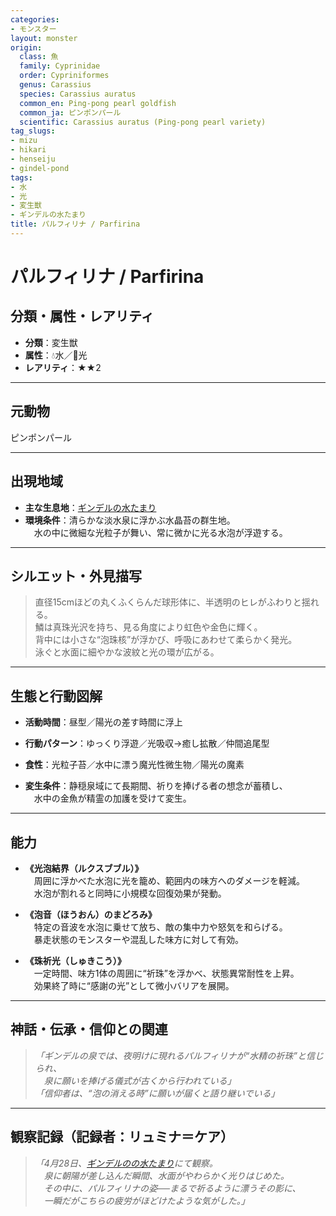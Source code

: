 ```yaml
---
categories:
- モンスター
layout: monster
origin:
  class: 魚
  family: Cyprinidae
  order: Cypriniformes
  genus: Carassius
  species: Carassius auratus
  common_en: Ping-pong pearl goldfish
  common_ja: ピンポンパール
  scientific: Carassius auratus (Ping-pong pearl variety)
tag_slugs:
- mizu
- hikari
- henseiju
- gindel-pond
tags:
- 水
- 光
- 変生獣
- ギンデルの水たまり
title: パルフィリナ / Parfirina
---
```


# パルフィリナ / Parfirina

## 分類・属性・レアリティ

* **分類**：変生獣  
* **属性**：💧水／🌟光  
* **レアリティ**：★★2

---

## 元動物
ピンポンパール

---

## 出現地域

* **主な生息地**：[ギンデルの水たまり](../place/gindel_pond.md)  
* **環境条件**：清らかな淡水泉に浮かぶ水晶苔の群生地。  
　水の中に微細な光粒子が舞い、常に微かに光る水泡が浮遊する。

---

## シルエット・外見描写

> 直径15cmほどの丸くふくらんだ球形体に、半透明のヒレがふわりと揺れる。  
> 鱗は真珠光沢を持ち、見る角度により虹色や金色に輝く。  
> 背中には小さな“泡珠核”が浮かび、呼吸にあわせて柔らかく発光。  
> 泳ぐと水面に細やかな波紋と光の環が広がる。

---

## 生態と行動図解

* **活動時間**：昼型／陽光の差す時間に浮上  
* **行動パターン**：ゆっくり浮遊／光吸収→癒し拡散／仲間追尾型  
* **食性**：光粒子苔／水中に漂う魔光性微生物／陽光の魔素

* **変生条件**：静穏泉域にて長期間、祈りを捧げる者の想念が蓄積し、  
　水中の金魚が精霊の加護を受けて変生。

---

## 能力

* **《光泡結界（ルクスブブル）》**  
　周囲に浮かべた水泡に光を籠め、範囲内の味方へのダメージを軽減。  
　水泡が割れると同時に小規模な回復効果が発動。

* **《泡音（ほうおん）のまどろみ》**  
　特定の音波を水泡に乗せて放ち、敵の集中力や怒気を和らげる。  
　暴走状態のモンスターや混乱した味方に対して有効。

* **《珠祈光（しゅきこう）》**  
　一定時間、味方1体の周囲に“祈珠”を浮かべ、状態異常耐性を上昇。  
　効果終了時に“感謝の光”として微小バリアを展開。

---

## 神話・伝承・信仰との関連

> *「ギンデルの泉では、夜明けに現れるパルフィリナが“水精の祈珠”と信じられ、  
　泉に願いを捧げる儀式が古くから行われている」*  
> *「信仰者は、“泡の消える時”に願いが届くと語り継いでいる」*

---

## 観察記録（記録者：リュミナ＝ケア）

> *「4月28日、[ギンデルのの水たまり](../place/gindel_pond.md)にて観察。  
　泉に朝陽が差し込んだ瞬間、水面がやわらかく光りはじめた。  
　その中に、パルフィリナの姿──まるで祈るように漂うその影に、  
　一瞬だがこちらの疲労がほどけたような気がした。」*